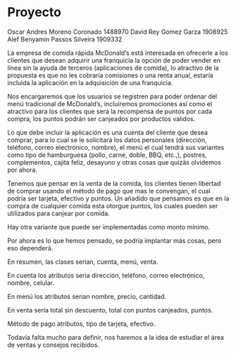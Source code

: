# Proyecto
Oscar Andres Moreno Coronado 1488970
David Rey Gomez Garza 1908925
Alef Benyamin Passos Silveira 1909332

La empresa de comida rápida McDonald’s está interesada en ofrecerle a los clientes que desean adquirir una franquicia la opción de poder vender en línea sin la ayuda de terceros (aplicaciones de comida), lo atractivo de la propuesta es que no les cobraría comisiones o una renta anual, estaría incluida la aplicación en la adquisición de una franquicia.

Nos encargaremos que los usuarios se registren para poder ordenar del menú tradicional de McDonald’s, incluiremos promociones así como el atractivo para los clientes que será la recompensa de puntos por cada compra, los puntos podrán ser canjeados por productos validos.

Lo que debe incluir la aplicación es una cuenta del cliente que desea comprar, para lo cual se le solicitará los datos personales (dirección, teléfono, correo electrónico, nombre), el menú el cual tendrá sus variantes como tipo de hamburguesa (pollo, carne, doble, BBQ, etc.,), postres, complementos, cajita feliz, desayuno y otras cosas que quizás olvidemos por ahora.

Tenemos que pensar en la venta de la comida, los clientes tienen libertad de comprar usando el método de pago que mas le convengan, el cual podría ser tarjeta, efectivo y puntos.
Un añadido que pensamos es que en la compra de cualquier comida esta otorgue puntos, los cuales pueden ser utilizados para canjear por comida.

Hay otra variante que puede ser implementadas como monto mínimo.

Por ahora es lo que hemos pensado, se podría implantar más cosas, pero eso dependerá.

En resumen, las clases serian, cuenta, menú, venta.

En cuenta los atributos seria dirección, teléfono, correo electrónico, nombre, celular.

En menú los atributos serian nombre, precio, cantidad.

En venta seria total sin descuento, total con puntos canjeados, puntos.

Método de pago atributos, tipo de tarjeta, efectivo.

Todavía falta mucho para definir, nos haremos a la idea de estudiar el área de ventas y consejos recibidos.

